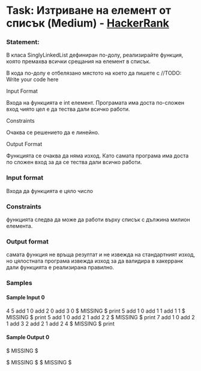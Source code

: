 # Task: Изтриване на елемент от списък (Medium) - [HackerRank](<https://www.hackerrank.com/contests/sda-2021-2021-test-2-test/challenges/challenge-3111/problem>)


### Statement:

В класа SinglyLinkedList дефиниран по-долу, реализирайте функция, която премахва всички срещания на елемент в списък. 

В кода по-долу е отбелязано мястото на което да пишете с //TODO: Write your code here

Input Format

Входа на функцията е int елемент. Програмата има доста по-сложен вход чиято цел е да тества дали всичко работи.

Constraints

Очаква се решението да е линейно.

Output Format

Функцията се очаква да няма изход. Като самата програма има доста по сложен вход за да се тества дали всичко работи.


### Input format

Входа да функцията е цяло число


### Constraints

функцията следва да може да работи върху списък с дължина милион елемента.

### Output format

самата функция не връща резултат и не извежда на стандартният изход, но цялостната програма извежда изход за да валидира в хакерранк дали функцията е реализирана правилно.


### Samples


#### Sample Input 0
4
5
add 1 0
add 2 0
add 3 0
$ MISSING $
print
5
add 1 0
add 1 1
add 1 1
$ MISSING $
print
5
add 1 0
add 2 1
add 2 2
$ MISSING $
print
7
add 1 0
add 2 1
add 3 2
add 2 1
add 2 4
$ MISSING $
print

#### Sample Output 0
$ MISSING $

$ MISSING $
$ MISSING $
